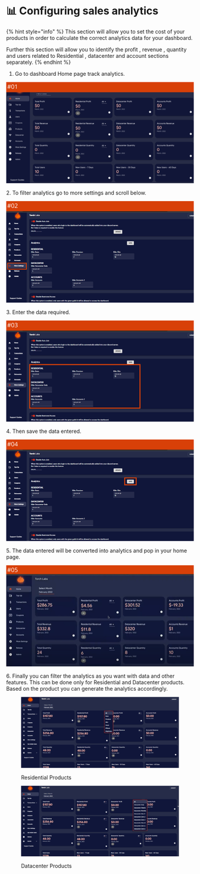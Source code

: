 # 📊 Configuring sales analytics

{% hint style="info" %}
This section will allow you to set the cost of your products in order to calculate the correct analytics data for your dashboard.

Further this section will allow you to identify the profit , revenue , quantity and users related to Residential , datacenter and account sections separately.&#x20;
{% endhint %}

1. Go to dashboard Home page track analytics.

![](<../.gitbook/assets/1 (62) (7).png>)

2\. To filter analytics go to more settings and scroll below.

![](<../.gitbook/assets/1 (63) (9).png>)

3\. Enter the data required.

![](<../.gitbook/assets/1 (64).png>)

4\. Then save the data entered.

![](<../.gitbook/assets/1 (65).png>)

5\. The data entered will be converted into analytics and pop in your home page.

![](<../.gitbook/assets/1 (66) (1).png>)

6\. Finally you can filter the analytics as you want with data and other features. This can be done only for Residential and Datacenter products. Based on the product you can generate the analytics accordingly.

<figure><img src="../.gitbook/assets/x (2).png" alt=""><figcaption><p>Residential Products</p></figcaption></figure>

<figure><img src="../.gitbook/assets/y (3).png" alt=""><figcaption><p>Datacenter Products</p></figcaption></figure>
